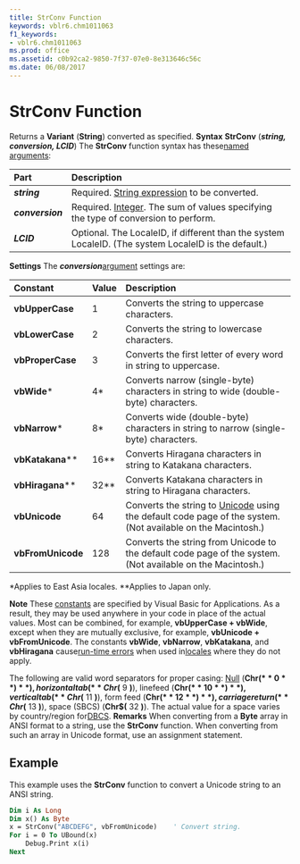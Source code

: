```yaml
---
title: StrConv Function
keywords: vblr6.chm1011063
f1_keywords:
- vblr6.chm1011063
ms.prod: office
ms.assetid: c0b92ca2-9850-7f37-07e0-8e313646c56c
ms.date: 06/08/2017
---
```



# StrConv Function



Returns a  **Variant** (**String**) converted as specified.
 **Syntax**
 **StrConv** (**_string, conversion, LCID_**)
The  **StrConv** function syntax has these[named arguments](vbe-glossary.md):


|**Part**|**Description**|
|:-----|:-----|
|**_string_**|Required. [String expression](vbe-glossary.md) to be converted.|
|**_conversion_**|Required. [Integer](vbe-glossary.md). The sum of values specifying the type of conversion to perform.|
|**_LCID_**|Optional. The LocaleID, if different than the system LocaleID. (The system LocaleID is the default.)|

 **Settings**
The  **_conversion_**[argument](vbe-glossary.md) settings are:


|**Constant**|**Value**|**Description**|
|:-----|:-----|:-----|
|**vbUpperCase**|1|Converts the string to uppercase characters.|
|**vbLowerCase**|2|Converts the string to lowercase characters.|
|**vbProperCase**|3|Converts the first letter of every word in string to uppercase.|
|**vbWide***|4*|Converts narrow (single-byte) characters in string to wide (double-byte) characters.|
|**vbNarrow***|8*|Converts wide (double-byte) characters in string to narrow (single-byte) characters.|
|**vbKatakana****|16**|Converts Hiragana characters in string to Katakana characters.|
|**vbHiragana****|32**|Converts Katakana characters in string to Hiragana characters.|
|**vbUnicode**|64|Converts the string to [Unicode](vbe-glossary.md) using the default code page of the system. (Not available on the Macintosh.)|
|**vbFromUnicode**|128|Converts the string from Unicode to the default code page of the system. (Not available on the Macintosh.)|

*Applies to East Asia locales.
**Applies to Japan only.

 **Note**  These [constants](vbe-glossary.md) are specified by Visual Basic for Applications. As a result, they may be used anywhere in your code in place of the actual values. Most can be combined, for example, **vbUpperCase + vbWide**, except when they are mutually exclusive, for example, **vbUnicode + vbFromUnicode**. The constants **vbWide**, **vbNarrow**, **vbKatakana**, and **vbHiragana** cause[run-time errors](vbe-glossary.md) when used in[locales](vbe-glossary.md) where they do not apply.

The following are valid word separators for proper casing: [Null](vbe-glossary.md) (**Chr$(** 0 **)**), horizontal tab (**Chr$(** 9 **)**), linefeed (**Chr$(** 10 **)**), vertical tab (**Chr$(** 11 **)**), form feed (**Chr$(** 12 **)**), carriage return (**Chr$(** 13 **)**), space (SBCS) (**Chr$(** 32 **)**). The actual value for a space varies by country/region for[DBCS](vbe-glossary.md).
 **Remarks**
When converting from a  **Byte** array in ANSI format to a string, use the **StrConv** function. When converting from such an array in Unicode format, use an assignment statement.

## Example

This example uses the  **StrConv** function to convert a Unicode string to an ANSI string.


```vb
Dim i As Long
Dim x() As Byte
x = StrConv("ABCDEFG", vbFromUnicode)    ' Convert string.
For i = 0 To UBound(x)
    Debug.Print x(i)
Next

```


